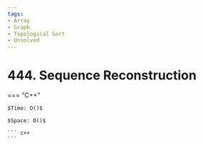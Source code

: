 ```yaml
---
tags:
- Array
- Graph
- Topological Sort
- Unsolved
---
```



# 444. Sequence Reconstruction

=== "C++"

    $Time: O()$

    $Space: O()$

    ``` c++
    ```